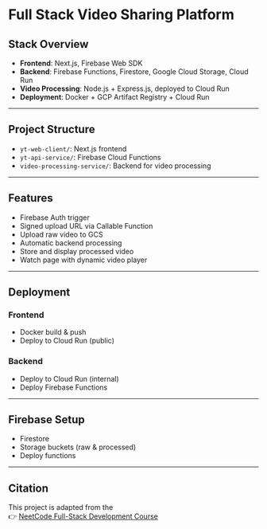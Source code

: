 # Full Stack Video Sharing Platform


## Stack Overview
- **Frontend**: Next.js, Firebase Web SDK
- **Backend**: Firebase Functions, Firestore, Google Cloud Storage, Cloud Run
- **Video Processing**: Node.js + Express.js, deployed to Cloud Run
- **Deployment**: Docker + GCP Artifact Registry + Cloud Run

---

## Project Structure

- `yt-web-client/`: Next.js frontend
- `yt-api-service/`: Firebase Cloud Functions
- `video-processing-service/`: Backend for video processing

---

## Features

- Firebase Auth trigger
- Signed upload URL via Callable Function
- Upload raw video to GCS
- Automatic backend processing
- Store and display processed video
- Watch page with dynamic video player

---

## Deployment

### Frontend

- Docker build & push
- Deploy to Cloud Run (public)

### Backend

- Deploy to Cloud Run (internal)
- Deploy Firebase Functions

---

## Firebase Setup

- Firestore
- Storage buckets (raw & processed)
- Deploy functions

---

## Citation
This project is adapted from the  
👉 [NeetCode Full-Stack Development Course](https://neetcode.io/courses/full-stack-dev/21)

